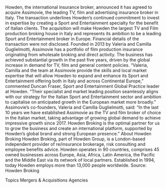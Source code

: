 Howden, the international insurance broker, announced it has agreed to acquire Assimovie, the leading TV, film and advertising insurance broker in Italy. The transaction underlines Howden’s continued commitment to invest in expertise by creating a Sport and Entertainment specialty for the benefit of Italian clients.
The acquisition will make Howden the largest TV and Film production broking house in Italy and represents its ambition to be a leading Sport and Entertainment broker in Europe.
Financial details of the transaction were not disclosed.
Founded in 2013 by Valeria and Camilla Guglielmotti, Assimovie has a portfolio of film production insurance originating from wholesale broking and direct activity. The business has achieved substantial growth in the past five years, driven by the global increase in demand for TV, film and general content policies.
“Valeria, Camilla and the team at Assimovie provide the skills and local market expertise that will allow Howden to expand and enhance its Sport and Entertainment offering both in Italy and across Continental Europe,” commented Duncan Fraser, Sport and Entertainment Global Practice leader at Howden. “Their specialist and market leading position seamlessly aligns with our strategy for the Italian Sport and Entertainment sector and ambition to capitalise on anticipated growth in the European market more broadly.”
Assimovie’s co-founders, Valeria and Camilla Guglielmotti, said: “In the last 10 years we have established Assimovie as the TV and film broker of choice in the Italian market, taking advantage of growing global demand to achieve impressive growth since 2017. Howden Broking is the optimal partner for us to grow the business and create an international platform, supported by Howden’s global brand and strong European presence.”
About Howden Broking
Howden Broking, part of Howden Group, is a London-based independent provider of re/insurance brokerage, risk consulting and employee benefits advice. Howden operates in 90 countries, comprises 45 owned businesses across Europe, Asia, Africa, Latin America, the Pacific and the Middle East via its network of local partners. Established in 1994, today Howden employs more than 13,000 people worldwide.
Source: Howden Broking

Topics
Mergers & Acquisitions
Agencies
